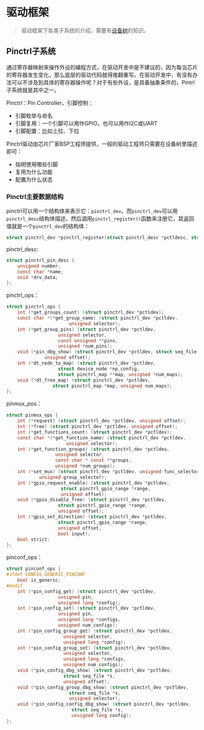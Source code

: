 # 驱动框架

> 驱动框架下各类子系统的介绍，需要有[设备树](./dts.md)的知识。

## Pinctrl子系统

通过寄存器映射来操作外设的编程方式，在驱动开发中是不建议的，因为每当芯片的寄存器发生变化，那么底层的驱动代码就得推翻重写。在驱动开发中，有没有办法可以不涉及到具体的寄存器操作呢？对于有些外设，是具备抽象条件的，Pintrl子系统就是其中之一。

Pinctrl：Pin Controller，引脚控制：

- 引脚枚举与命名
- 引脚复用：一个引脚可以用作GPIO，也可以用作I2C或UART
- 引脚配置：比如上拉、下拉

Pinctrl驱动由芯片厂家BSP工程师提供，一般的驱动工程师只需要在设备树里描述即可：

- 指明使用哪些引脚
- 复用为什么功能
- 配置为什么状态

### Pinctrl主要数据结构

pinctrl可以用一个结构体来表示它：`pinctrl_dev`。而`pinctrl_dev`可以用`pinctrl_desc`结构体描述，然后调用`pinctrl_register()`函数来注册它，其返回值就是一个`pinctrl_dev`的结构体：

```C
struct pinctrl_dev *pinctrl_register(struct pinctrl_desc *pctldesc, struct device *dev, void *driver_data);
```

pinctrl_desc:

```C
struct pinctrl_pin_desc {
    unsigned number;
    const char *name;
    void *drv_data;
};
```

pinctrl_ops：

```C
struct pinctrl_ops {
	int (*get_groups_count) (struct pinctrl_dev *pctldev);
	const char *(*get_group_name) (struct pinctrl_dev *pctldev,
				       unsigned selector);
	int (*get_group_pins) (struct pinctrl_dev *pctldev,
			       unsigned selector,
			       const unsigned **pins,
			       unsigned *num_pins);
	void (*pin_dbg_show) (struct pinctrl_dev *pctldev, struct seq_file *s,
			  unsigned offset);
	int (*dt_node_to_map) (struct pinctrl_dev *pctldev,
			       struct device_node *np_config,
			       struct pinctrl_map **map, unsigned *num_maps);
	void (*dt_free_map) (struct pinctrl_dev *pctldev,
			     struct pinctrl_map *map, unsigned num_maps);
};
```

pinmux_pos：

```C
struct pinmux_ops {
	int (*request) (struct pinctrl_dev *pctldev, unsigned offset);
	int (*free) (struct pinctrl_dev *pctldev, unsigned offset);
	int (*get_functions_count) (struct pinctrl_dev *pctldev);
	const char *(*get_function_name) (struct pinctrl_dev *pctldev,
					  unsigned selector);
	int (*get_function_groups) (struct pinctrl_dev *pctldev,
				  unsigned selector,
				  const char * const **groups,
				  unsigned *num_groups);
	int (*set_mux) (struct pinctrl_dev *pctldev, unsigned func_selector,
			unsigned group_selector);
	int (*gpio_request_enable) (struct pinctrl_dev *pctldev,
				    struct pinctrl_gpio_range *range,
				    unsigned offset);
	void (*gpio_disable_free) (struct pinctrl_dev *pctldev,
				   struct pinctrl_gpio_range *range,
				   unsigned offset);
	int (*gpio_set_direction) (struct pinctrl_dev *pctldev,
				   struct pinctrl_gpio_range *range,
				   unsigned offset,
				   bool input);
	bool strict;
};
```

pinconf_ops：

```C
struct pinconf_ops {
#ifdef CONFIG_GENERIC_PINCONF
	bool is_generic;
#endif
	int (*pin_config_get) (struct pinctrl_dev *pctldev,
			       unsigned pin,
			       unsigned long *config);
	int (*pin_config_set) (struct pinctrl_dev *pctldev,
			       unsigned pin,
			       unsigned long *configs,
			       unsigned num_configs);
	int (*pin_config_group_get) (struct pinctrl_dev *pctldev,
				     unsigned selector,
				     unsigned long *config);
	int (*pin_config_group_set) (struct pinctrl_dev *pctldev,
				     unsigned selector,
				     unsigned long *configs,
				     unsigned num_configs);
	void (*pin_config_dbg_show) (struct pinctrl_dev *pctldev,
				     struct seq_file *s,
				     unsigned offset);
	void (*pin_config_group_dbg_show) (struct pinctrl_dev *pctldev,
					   struct seq_file *s,
					   unsigned selector);
	void (*pin_config_config_dbg_show) (struct pinctrl_dev *pctldev,
					    struct seq_file *s,
					    unsigned long config);
};
```

